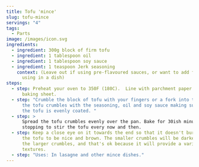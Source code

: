 ```yaml
---
title: Tofu 'mince'
slug: tofu-mince
servings: "4"
tags:
  - Parts
image: /images/icon.svg
ingredients:
  - ingredient: 300g block of firm tofu
  - ingredient: 1 tablespoon oil
  - ingredient: 1 tablespoon soy sauce
  - ingredient: 1 teaspoon Jerk seasoning
    context: (Leave out if using pre-flavoured sauces, or want to add flavours, when
      using in a dish)
steps:
  - step: Preheat your oven to 350F (180C).  Line with parchment paper a large
      baking sheet.
  - step: "Crumble the block of tofu with your fingers or a fork into the bowl. Mix
      the tofu crumbles with the seasoning, oil and soy sauce making sure all of
      the tofu is evenly coated. "
  - step: >
      Spread the tofu crumbles evenly over the pan. Bake for 30ish minutes,
      stopping to stir the tofu every now and then. 
  - step: Keep a close eye on it towards the end so that it doesn't burn. You want
      the tofu to be nice and brown. The smaller crumbles will be darker than
      the larger crumbles, and that's ok because it will provide a variety of
      textures.
  - step: "Uses: In lasagne and other mince dishes."
---
```

